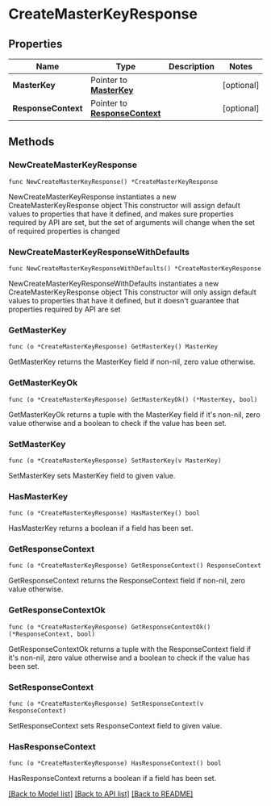 # CreateMasterKeyResponse

## Properties

Name | Type | Description | Notes
------------ | ------------- | ------------- | -------------
**MasterKey** | Pointer to [**MasterKey**](MasterKey.md) |  | [optional] 
**ResponseContext** | Pointer to [**ResponseContext**](ResponseContext.md) |  | [optional] 

## Methods

### NewCreateMasterKeyResponse

`func NewCreateMasterKeyResponse() *CreateMasterKeyResponse`

NewCreateMasterKeyResponse instantiates a new CreateMasterKeyResponse object
This constructor will assign default values to properties that have it defined,
and makes sure properties required by API are set, but the set of arguments
will change when the set of required properties is changed

### NewCreateMasterKeyResponseWithDefaults

`func NewCreateMasterKeyResponseWithDefaults() *CreateMasterKeyResponse`

NewCreateMasterKeyResponseWithDefaults instantiates a new CreateMasterKeyResponse object
This constructor will only assign default values to properties that have it defined,
but it doesn't guarantee that properties required by API are set

### GetMasterKey

`func (o *CreateMasterKeyResponse) GetMasterKey() MasterKey`

GetMasterKey returns the MasterKey field if non-nil, zero value otherwise.

### GetMasterKeyOk

`func (o *CreateMasterKeyResponse) GetMasterKeyOk() (*MasterKey, bool)`

GetMasterKeyOk returns a tuple with the MasterKey field if it's non-nil, zero value otherwise
and a boolean to check if the value has been set.

### SetMasterKey

`func (o *CreateMasterKeyResponse) SetMasterKey(v MasterKey)`

SetMasterKey sets MasterKey field to given value.

### HasMasterKey

`func (o *CreateMasterKeyResponse) HasMasterKey() bool`

HasMasterKey returns a boolean if a field has been set.

### GetResponseContext

`func (o *CreateMasterKeyResponse) GetResponseContext() ResponseContext`

GetResponseContext returns the ResponseContext field if non-nil, zero value otherwise.

### GetResponseContextOk

`func (o *CreateMasterKeyResponse) GetResponseContextOk() (*ResponseContext, bool)`

GetResponseContextOk returns a tuple with the ResponseContext field if it's non-nil, zero value otherwise
and a boolean to check if the value has been set.

### SetResponseContext

`func (o *CreateMasterKeyResponse) SetResponseContext(v ResponseContext)`

SetResponseContext sets ResponseContext field to given value.

### HasResponseContext

`func (o *CreateMasterKeyResponse) HasResponseContext() bool`

HasResponseContext returns a boolean if a field has been set.


[[Back to Model list]](../README.md#documentation-for-models) [[Back to API list]](../README.md#documentation-for-api-endpoints) [[Back to README]](../README.md)


